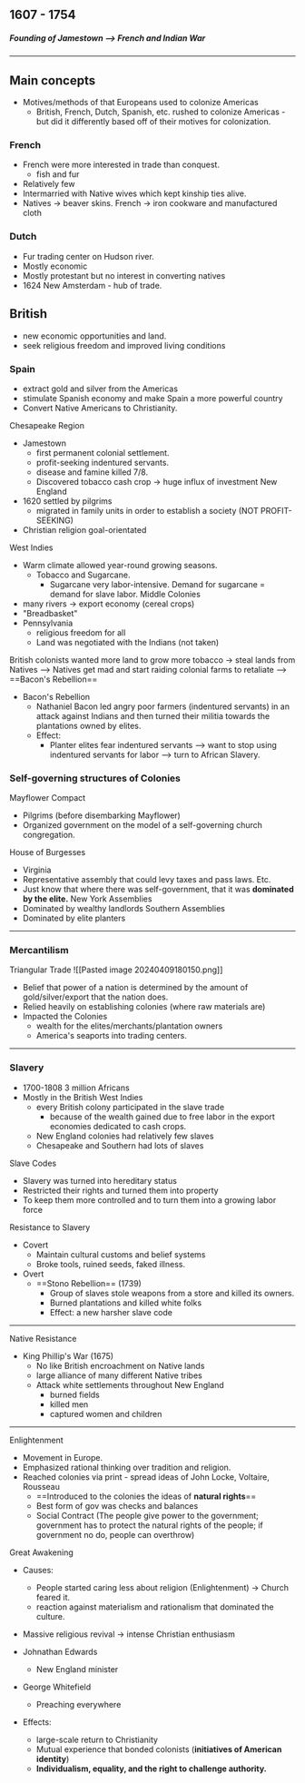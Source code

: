 ## 1607 - 1754
##### Founding of Jamestown --> French and Indian War
---
## Main concepts
- Motives/methods of that Europeans used to colonize Americas
	- British, French, Dutch, Spanish, etc. rushed to colonize Americas - but did it differently based off of their motives for colonization.

### French
- French were more interested in trade than conquest.
	- fish and fur
- Relatively few
- Intermarried with Native wives which kept kinship ties alive.
- Natives -> beaver skins. French -> iron cookware and manufactured cloth

### Dutch
- Fur trading center on Hudson river.
- Mostly economic 
- Mostly protestant but no interest in converting natives
- 1624 New Amsterdam - hub of trade.

## British
- new economic opportunities and land.
- seek religious freedom and improved living conditions

### Spain
- extract gold and silver from the Americas
- stimulate Spanish economy and make Spain a more powerful country
- Convert Native Americans to Christianity.

Chesapeake Region
- Jamestown
	- first permanent colonial settlement. 
	- profit-seeking indentured servants.
	- disease and famine killed 7/8.
	- Discovered tobacco cash crop -> huge influx of investment 
New England
- 1620 settled by pilgrims
	- migrated in family units in order to establish a society (NOT PROFIT-SEEKING)
- Christian religion goal-orientated

West Indies
- Warm climate allowed year-round growing seasons.
	- Tobacco and Sugarcane.
		- Sugarcane very labor-intensive. Demand for sugarcane = demand for slave labor.
Middle Colonies
- many rivers -> export economy (cereal crops)
- "Breadbasket"
- Pennsylvania
	- religious freedom for all
	- Land was negotiated with the Indians (not taken)
	
British colonists wanted more land to grow more tobacco -> steal lands from Natives --> Natives get mad and start raiding colonial farms to retaliate --> ==Bacon's Rebellion== 

- Bacon's Rebellion
	- Nathaniel Bacon led angry poor farmers (indentured servants) in an attack against Indians and then turned their militia towards the plantations owned by elites.
	- Effect:
		- Planter elites fear indentured servants --> want to stop using indentured servants for labor --> turn to African Slavery.

### Self-governing structures of Colonies

Mayflower Compact
- Pilgrims (before disembarking Mayflower)
- Organized government on the model of a self-governing church congregation.

House of Burgesses
- Virginia
- Representative assembly that could levy taxes and pass laws.
Etc.
- Just know that where there was self-government, that it was **dominated by the elite.**
New York Assemblies
- Dominated by wealthy landlords
Southern Assemblies
- Dominated by elite planters

---
### Mercantilism
Triangular Trade
 ![[Pasted image 20240409180150.png]]

- Belief that power of a nation is determined by the amount of gold/silver/export that the nation does.
- Relied heavily on establishing colonies (where raw materials are)
- Impacted the Colonies
	- wealth for the elites/merchants/plantation owners
	- America's seaports into trading centers.

---
### Slavery
- 1700-1808 3 million Africans 
- Mostly in the British West Indies
	- every British colony participated in the slave trade
		- because of the wealth gained due to free labor in the export economies dedicated to cash crops.
	- New England colonies had relatively few slaves
	- Chesapeake and Southern had lots of slaves

Slave Codes
- Slavery was turned into hereditary status
- Restricted their rights and turned them into property
- To keep them more controlled and to turn them into a growing labor force

Resistance to Slavery
- Covert
	- Maintain cultural customs and belief systems
	- Broke tools, ruined seeds, faked illness.
- Overt
	- ==Stono Rebellion== (1739)
		- Group of slaves stole weapons from a store and killed its owners.
		- Burned plantations and killed white folks
		- Effect: a new harsher slave code

---
Native Resistance
- King Phillip's War (1675)
	- No like British encroachment on Native lands
	- large alliance of many different Native tribes 
	- Attack white settlements throughout New England
		- burned fields
		- killed men
		- captured women and children

---
Enlightenment
- Movement in Europe.
- Emphasized rational thinking over tradition and religion.
- Reached colonies via print - spread ideas of John Locke, Voltaire, Rousseau
	- ==Introduced to the colonies the ideas of **natural rights**==
	- Best form of gov was checks and balances
	- Social Contract (The people give power to the government; government has to protect the natural rights of the people; if government no do, people can overthrow)

Great Awakening
- Causes:
	- People started caring less about religion (Enlightenment) -> Church feared it.
	- reaction against materialism and rationalism that dominated the culture.

- Massive religious revival -> intense Christian enthusiasm
- Johnathan Edwards
	- New England minister
- George Whitefield
	- Preaching everywhere

- Effects:
	- large-scale return to Christianity
	- Mutual experience that bonded colonists (**initiatives of American identity**)
	- **Individualism, equality, and the right to challenge authority.**
